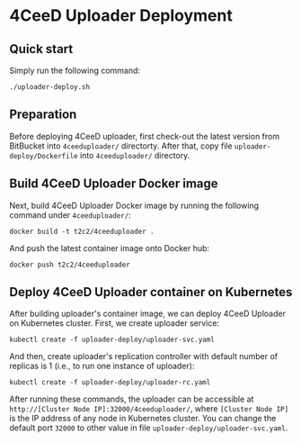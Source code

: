 4CeeD Uploader Deployment
=====
## Quick start
Simply run the following command:
```
./uploader-deploy.sh
```

## Preparation
Before deploying 4CeeD uploader, first check-out the latest version from BitBucket into `4ceeduploader/` directorty. After that, copy file `uploader-deploy/Dockerfile` into `4ceeduploader/` directory.

## Build 4CeeD Uploader Docker image
Next, build 4CeeD Uploader Docker image by running the following command under `4ceeduploader/`:
```
docker build -t t2c2/4ceeduploader .
```
And push the latest container image onto Docker hub:
```
docker push t2c2/4ceeduploader
```

## Deploy 4CeeD Uploader container on Kubernetes
After building uploader's container image, we can deploy 4CeeD Uploader on Kubernetes cluster. First, we create uploader service:
```
kubectl create -f uploader-deploy/uploader-svc.yaml
```

And then, create uploader's replication controller with default number of replicas is 1 (i.e., to run one instance of uploader):
```
kubectl create -f uploader-deploy/uploader-rc.yaml
```

After running these commands, the uploader can be accessible at `http://[Cluster Node IP]:32000/4ceeduploader/`, where `[Cluster Node IP]` is the IP address of any node in Kubernetes cluster. You can change the default port `32000` to other value in file `uploader-deploy/uploader-svc.yaml`.


